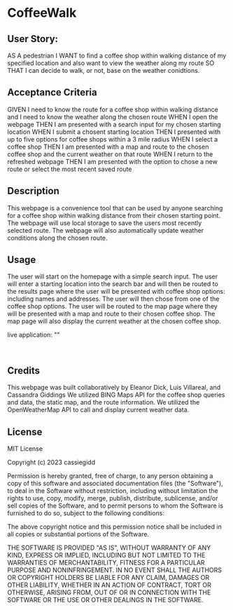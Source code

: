 # CoffeeWalk

## User Story:

AS A pedestrian
I WANT to find a coffee shop within walking distance of my specified location and also want to view the weather along my route
SO THAT I can decide to walk, or not, base on the weather conidtions.

## Acceptance Criteria
GIVEN I need to know the route for a coffee shop within walking distance and I need to know the weather along the chosen route
WHEN I open the webpage 
THEN I am presented with a search input for my chosen starting location
WHEN I submit a chosent starting location
THEN I presented with up to five options for coffee shops within a 3 mile radius
WHEN I select a coffee shop
THEN I am presented with a map and route to the chosen coffee shop and the current weather on that route
WHEN I return to the refreshed webpage
THEN I am presented with the option to chose a new route or select the most recent saved route

## Description

This webpage is a convenience tool that can be used by anyone searching for a coffee shop within walking distance from their chosen starting point. The webpage will use local storage to save the users most recently selected route. The webpage will also automatically update weather conditions along the chosen route.

## Usage

The user will start on the homepage with a simple search input. The user will enter a starting location into the search bar and will then be routed to the results page where the user will be presented with coffee shop options: including names and addresses. The user will then chose from one of the coffee shop options. The user will be routed to the map page where they will be presented with a map and route to their chosen coffee shop. The map page will also display the current weather at the chosen coffee shop.   

live application:   ""

<img>

<img>

<img>

## Credits
This webpage was built collaboratively by Eleanor Dick, Luis Villareal, and Cassandra Giddings
We utilized BING Maps API for the coffee shop queries and data, the static map, and the route information.
We utilized the OpenWeatherMap API to call and display current weather data.

## License
MIT License

Copyright (c) 2023 cassiegidd

Permission is hereby granted, free of charge, to any person obtaining a copy
of this software and associated documentation files (the "Software"), to deal
in the Software without restriction, including without limitation the rights
to use, copy, modify, merge, publish, distribute, sublicense, and/or sell
copies of the Software, and to permit persons to whom the Software is
furnished to do so, subject to the following conditions:

The above copyright notice and this permission notice shall be included in all
copies or substantial portions of the Software.

THE SOFTWARE IS PROVIDED "AS IS", WITHOUT WARRANTY OF ANY KIND, EXPRESS OR
IMPLIED, INCLUDING BUT NOT LIMITED TO THE WARRANTIES OF MERCHANTABILITY,
FITNESS FOR A PARTICULAR PURPOSE AND NONINFRINGEMENT. IN NO EVENT SHALL THE
AUTHORS OR COPYRIGHT HOLDERS BE LIABLE FOR ANY CLAIM, DAMAGES OR OTHER
LIABILITY, WHETHER IN AN ACTION OF CONTRACT, TORT OR OTHERWISE, ARISING FROM,
OUT OF OR IN CONNECTION WITH THE SOFTWARE OR THE USE OR OTHER DEALINGS IN THE
SOFTWARE.
